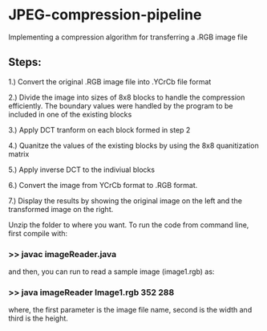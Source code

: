 # JPEG-compression-pipeline
Implementing a compression algorithm for transferring a .RGB image file

## Steps:

1.) Convert the original .RGB image file into .YCrCb file format

2.) Divide the image into sizes of 8x8 blocks to handle the compression efficiently. The boundary values were handled by the program to be included in one of the existing blocks

3.) Apply DCT tranform on each block formed in step 2

4.) Quanitze the values of the existing blocks by using the 8x8 quanitization matrix

5.) Apply inverse DCT to the indiviual blocks 

6.) Convert the image from YCrCb format to .RGB format.

7.) Display the results by showing the original image on the left and the transformed image on the right.


Unzip the folder to where you want.
To run the code from command line, first compile with:

### >> javac imageReader.java

and then, you can run to read a sample image (image1.rgb) as:

### >> java imageReader Image1.rgb 352 288

where, the first parameter is the image file name, second is the width and third is the height.
